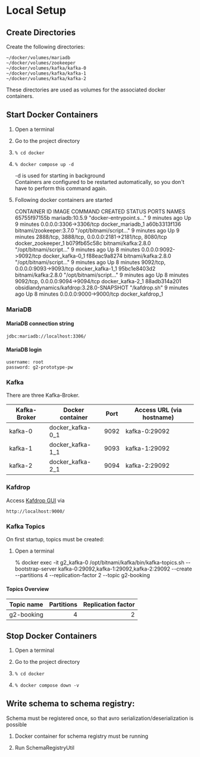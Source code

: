 # Local Setup

## Create Directories
Create the following directories:

    ~/docker/volumes/mariadb
    ~/docker/volumes/zookeeper
    ~/docker/volumes/kafka/kafka-0
    ~/docker/volumes/kafka/kafka-1
    ~/docker/volumes/kafka/kafka-2

These directories are used as volumes for the associated docker containers.

## Start Docker Containers
1. Open a terminal


2. Go to the project directory


3.     % cd docker


4.     % docker compose up -d  
   -d is used for starting in background  
   Containers are configured to be restarted automatically, so you don't have to perform this command again.


5. Following docker containers are started


    CONTAINER ID   IMAGE                                      COMMAND                  CREATED         STATUS         PORTS                                                  NAMES
    65755f97155b   mariadb:10.5.9                             "docker-entrypoint.s…"   9 minutes ago   Up 9 minutes   0.0.0.0:3306->3306/tcp                                 docker_mariadb_1
    a60b3313f136   bitnami/zookeeper:3.7.0                    "/opt/bitnami/script…"   9 minutes ago   Up 9 minutes   2888/tcp, 3888/tcp, 0.0.0.0:2181->2181/tcp, 8080/tcp   docker_zookeeper_1
    b079fb65c58c   bitnami/kafka:2.8.0                        "/opt/bitnami/script…"   9 minutes ago   Up 8 minutes   0.0.0.0:9092->9092/tcp                                 docker_kafka-0_1
    f88eac9a8274   bitnami/kafka:2.8.0                        "/opt/bitnami/script…"   9 minutes ago   Up 8 minutes   9092/tcp, 0.0.0.0:9093->9093/tcp                       docker_kafka-1_1
    95bc1e8403d2   bitnami/kafka:2.8.0                        "/opt/bitnami/script…"   9 minutes ago   Up 8 minutes   9092/tcp, 0.0.0.0:9094->9094/tcp                       docker_kafka-2_1
    88adb314a201   obsidiandynamics/kafdrop:3.28.0-SNAPSHOT   "/kafdrop.sh"            9 minutes ago   Up 8 minutes   0.0.0.0:9000->9000/tcp                                 docker_kafdrop_1

### MariaDB
#### MariaDB connection string

    jdbc:mariadb://localhost:3306/

#### MariaDB login

    username: root
    password: g2-prototype-pw

### Kafka
There are three Kafka-Broker.

| Kafka-Broker | Docker container | Port | Access URL (via hostname) |
| ------------ | ---------------- | ---- | ------------------------- |
| kafka-0      | docker_kafka-0_1 | 9092 | kafka-0:29092             |
| kafka-1      | docker_kafka-1_1 | 9093 | kafka-1:29092             |
| kafka-2      | docker_kafka-2_1 | 9094 | kafka-2:29092             |

### Kafdrop
Access [Kafdrop GUI](http://localhost:9000/) via  

    http://localhost:9000/

### Kafka Topics
On first startup, topics must be created:
1. Open a terminal


    % docker exec -it g2_kafka-0 /opt/bitnami/kafka/bin/kafka-topics.sh --bootstrap-server kafka-0:29092,kafka-1:29092,kafka-2:29092 --create --partitions 4 --replication-factor 2 --topic g2-booking

#### Topics Overview
| Topic name    | Partitions | Replication factor |
| ------------- | ---------: | -----------------: |
| g2-booking    | 4          | 2                  |

## Stop Docker Containers
1. Open a terminal


2. Go to the project directory


3.     % cd docker


4.     % docker compose down -v  


## Write schema to schema registry:

Schema must be registered once, so that avro serialization/deserialization is possible

1. Docker container for schema registry must be running


2. Run SchemaRegistryUtil
